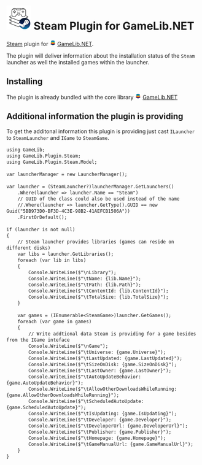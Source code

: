 ![GameLib.NET](Resources/GameLibPluginLogo64px.png "GameLib.NET Steam") 
Steam Plugin for GameLib.NET
======

[Steam](https://store.steampowered.com) plugin for ![GameLib.NET](../../Resources/GameLibNET-Logo-16px.png "GameLib.NET") [GameLib.NET](README.md).

The plugin will deliver information about the installation status of the `Steam` launcher as well the installed games within the launcher.

## Installing

The plugin is already bundled with the core library ![GameLib.NET](../../Resources/GameLibNET-Logo-16px.png "GameLib.NET") [GameLib.NET](README.md)

## Additional information the plugin is providing

To get the additonal information this plugin is providing just cast `ILauncher` to `SteamLauncher` and `IGame` to `SteamGame`.


```CSharp
using GameLib;
using GameLib.Plugin.Steam;
using GameLib.Plugin.Steam.Model;

var launcherManager = new LauncherManager();

var launcher = (SteamLauncher?)launcherManager.GetLaunchers()
    .Where(launcher => launcher.Name == "Steam")
    // GUID of the class could also be used instead of the name
    //.Where(launcher => launcher.GetType().GUID == new Guid("5BB973D0-BF3D-4C3E-98B2-41AEFCB1506A"))
    .FirstOrDefault();

if (launcher is not null)
{
    // Steam launcher provides libraries (games can reside on different disks)
    var libs = launcher.GetLibraries();
    foreach (var lib in libs)
    {
        Console.WriteLine($"\nLibrary");
        Console.WriteLine($"\tName: {lib.Name}");
        Console.WriteLine($"\tPath: {lib.Path}");
        Console.WriteLine($"\tContentId: {lib.ContentId}");
        Console.WriteLine($"\tTotalSize: {lib.TotalSize}");
    }

    var games = (IEnumerable<SteamGame>)launcher.GetGames();
    foreach (var game in games)
    {
        // Write addtional data Steam is providing for a game besides from the IGame inteface
        Console.WriteLine($"\nGame");
        Console.WriteLine($"\tUniverse: {game.Universe}");
        Console.WriteLine($"\tLastUpdated: {game.LastUpdated}");
        Console.WriteLine($"\tSizeOnDisk: {game.SizeOnDisk}");
        Console.WriteLine($"\tLastOwner: {game.LastOwner}");
        Console.WriteLine($"\tAutoUpdateBehavior: {game.AutoUpdateBehavior}");
        Console.WriteLine($"\tAllowOtherDownloadsWhileRunning: {game.AllowOtherDownloadsWhileRunning}");
        Console.WriteLine($"\tScheduledAutoUpdate: {game.ScheduledAutoUpdate}");
        Console.WriteLine($"\tIsUpdating: {game.IsUpdating}");
        Console.WriteLine($"\tDeveloper: {game.Developer}");
        Console.WriteLine($"\tDeveloperUrl: {game.DeveloperUrl}");
        Console.WriteLine($"\tPublisher: {game.Publisher}");
        Console.WriteLine($"\tHomepage: {game.Homepage}");
        Console.WriteLine($"\tGameManualUrl: {game.GameManualUrl}");
    }
}
```